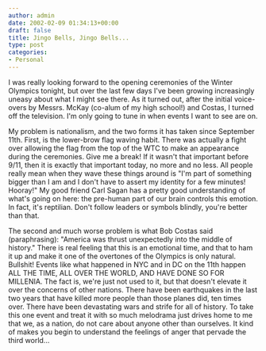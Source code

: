 ```yaml
---
author: admin
date: 2002-02-09 01:34:13+00:00
draft: false
title: Jingo Bells, Jingo Bells...
type: post
categories:
- Personal
---
```


I was really looking forward to the opening ceremonies of the Winter Olympics tonight, but over the last few days I've been growing increasingly uneasy about what I might see there. As it turned out, after the initial voice-overs by Messrs. McKay (co-alum of my high school!) and Costas, I turned off the television. I'm only going to tune in when events I want to see are on.

My problem is nationalism, and the two forms it has taken since September 11th. First, is the lower-brow flag waving habit. There was actually a fight over allowing the flag from the top of the WTC to make an appearance during the ceremonies. Give me a break! If it wasn't that important before 9/11, then it is exactly that important today, no more and no less. All people really mean when they wave these things around is "I'm part of something bigger than I am and I don't have to assert my identity for a few minutes! Hooray!" My good friend Carl Sagan has a pretty good understanding of what's going on here: the pre-human part of our brain controls this emotion. In fact, it's reptilian. Don't follow leaders or symbols blindly, you're better than that.

The second and much worse problem is what Bob Costas said (paraphrasing): "America was thrust unexpectedly into the middle of history." There is real feeling that this is an emotional time, and that to ham it up and make it one of the overtones of the Olympics is only natural. Bullshit! Events like what happened in NYC and in DC on the 11th happen ALL THE TIME, ALL OVER THE WORLD, AND HAVE DONE SO FOR MILLENIA. The fact is, we're just not used to it, but that doesn't elevate it over the concerns of other nations. There have been earthquakes in the last two years that have killed more people than those planes did, ten times over. There have been devastating wars and strife for all of history. To take this one event and treat it with so much melodrama just drives home to me that we, as a nation, do not care about anyone other than ourselves. It kind of makes you begin to understand the feelings of anger that pervade the third world...
